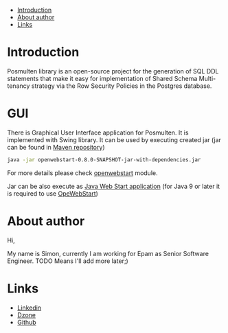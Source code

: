 * [Introduction](#introduction)
* [About author](#about-author)
* [Links](#links)

# Introduction

Posmulten library is an open-source project for the generation of SQL DDL statements that make it easy for implementation of Shared Schema Multi-tenancy strategy via the Row Security Policies in the Postgres database.

# GUI

There is Graphical User Interface application for Posmulten.
It is implemented with Swing library.
It can be used by executing created jar (jar can be found in [Maven repository](https://repo1.maven.org/maven2/com/github/starnowski/posmulten/openwebstart/0.8.0/openwebstart-0.8.0-jar-with-dependencies.jar))

```bash
java -jar openwebstart-0.8.0-SNAPSHOT-jar-with-dependencies.jar
```

For more details please check [openwebstart](https://github.com/starnowski/posmulten/tree/master/openwebstart) module.

Jar can be also execute as [Java Web Start application](posmulten.jnlp) (for Java 9 or later it is required to use [OpeWebStart](https://openwebstart.com/))

# About author
Hi,

My name is Simon, currently I am working for Epam as  Senior Software Engineer.
TODO Means I'll add more later;)


# Links
* [Linkedin](https://www.linkedin.com/in/szymon-tarnowski-a104b4150/)
* [Dzone](https://dzone.com/users/3943084/szymon-tarnowsk.html)
* [Github](https://github.com/starnowski)
